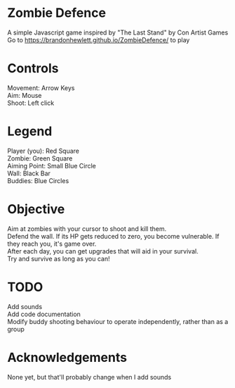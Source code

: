 # Zombie Defence
 A simple Javascript game inspired by "The Last Stand" by Con Artist Games
Go to https://brandonhewlett.github.io/ZombieDefence/ to play

# Controls
Movement: Arrow Keys\
Aim: Mouse\
Shoot: Left click

# Legend
Player (you): Red Square\
Zombie: Green Square\
Aiming Point: Small Blue Circle\
Wall: Black Bar\
Buddies: Blue Circles

# Objective
Aim at zombies with your cursor to shoot and kill them.\
Defend the wall. If its HP gets reduced to zero, you become vulnerable. If they reach you, it's game over.\
After each day, you can get upgrades that will aid in your survival.\
Try and survive as long as you can!

# TODO
Add sounds\
Add code documentation\
Modify buddy shooting behaviour to operate independently, rather than as a group

# Acknowledgements
None yet, but that'll probably change when I add sounds

